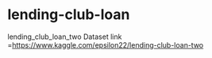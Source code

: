 # lending-club-loan
lending_club_loan_two
Dataset link =https://www.kaggle.com/epsilon22/lending-club-loan-two
